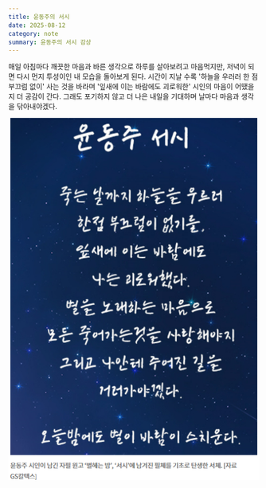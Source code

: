 ```yaml
---
title: 윤동주의 서시
date: 2025-08-12
category: note
summary: 윤동주의 서시 감상
---
```

  
매일 아침마다 깨끗한 마음과 바른 생각으로 하루를 살아보려고 마음먹지만, 저녁이 되면 다시 먼지 투성이인 내 모습을 돌아보게 된다. 시간이 지날 수록 '하늘을 우러러 한 점 부끄럼 없이' 사는 것을 바라며 '잎새에 이는 바람에도 괴로워한' 시인의 마음이 어땠을지 더 공감이 간다. 그래도 포기하지 않고 더 나은 내일을 기대하며 날마다 마음과 생각을 닦아내야겠다.
  
<img 
    src="/images/250812_prologue.png" 
    alt="prologue" 
    class="post-vertical"
    loading="lazy"
/>